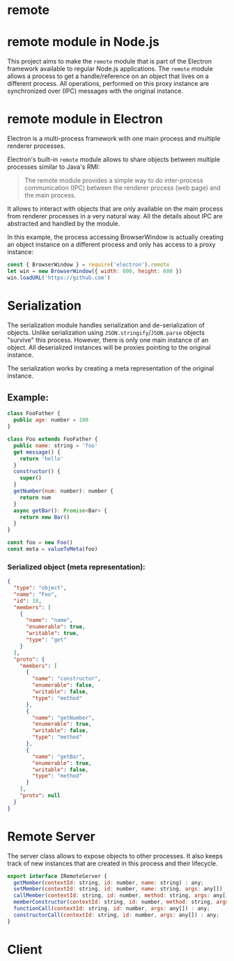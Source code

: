 # remote

# remote module in Node.js
This project aims to make the `remote` module that is part of the Electron framework available to regular Node.js applications.
The `remote` module allows a process to get a handle/reference on an object that lives on a different process.
All operations, performed on this proxy instance are synchronized over (IPC) messages with the original instance.

# remote module in Electron
Electron is a multi-process framework with one main process and multiple renderer processes.

Electron's built-in `remote` module allows to share objects between multiple processes similar to Java's RMI:
>The remote module provides a simple way to do inter-process communication (IPC) between the renderer process (web page) and the main process.

It allows to interact with objects that are only available on the main process from renderer processes in a very natural way. All the details about IPC are abstracted and handled by the module.

In this example, the process accessing BrowserWindow is actually creating an object instance on a different process and only has access to a proxy instance:
```javascript
const { BrowserWindow } = require('electron').remote
let win = new BrowserWindow({ width: 800, height: 600 })
win.loadURL('https://github.com')
```

# Serialization
The serialization module handles serialization and de-serialization of objects.
Unlike serialization using `JSON.stringify`/`JSON.parse` objects "survive" this process. 
However, there is only one main instance of an object. All deserialized instances will be proxies pointing to the original instance.

The serialization works by creating a meta representation of the original instance.

## Example:
```javascript
class FooFather {
  public age: number = 100
}

class Foo extends FooFather {
  public name: string = 'foo'
  get message() {
    return 'hello'
  }
  constructor() {
    super()
  }
  getNumber(num: number): number {
    return num
  }
  async getBar(): Promise<Bar> {
    return new Bar()
  }
}

const foo = new Foo()
const meta = valueToMeta(foo)
```

### Serialized object (meta representation):
```JSON
{
  "type": "object",
  "name": "Foo",
  "id": 18,
  "members": [
    {
      "name": "name",
      "enumerable": true,
      "writable": true,
      "type": "get"
    }
  ],
  "proto": {
    "members": [
      {
        "name": "constructor",
        "enumerable": false,
        "writable": false,
        "type": "method"
      },
      {
        "name": "getNumber",
        "enumerable": true,
        "writable": false,
        "type": "method"
      },
      {
        "name": "getBar",
        "enumerable": true,
        "writable": false,
        "type": "method"
      }
    ],
    "proto": null
  }
}
```

# Remote Server
The server class allows to expose objects to other processes.
It also keeps track of new instances that are created in this process and their lifecycle.

```javascript
export interface IRemoteServer {
  getMember(contextId: string, id: number, name: string) : any;
  setMember(contextId: string, id: number, name: string, args: any[]) : any;
  callMember(contextId: string, id: number, method: string, args: any[]) : any;
  memberConstructor(contextId: string, id: number, method: string, args: any[]) : any;
  functionCall(contextId: string, id: number, args: any[]) : any;
  constructorCall(contextId: string, id: number, args: any[]) : any;
}
```

# Client
